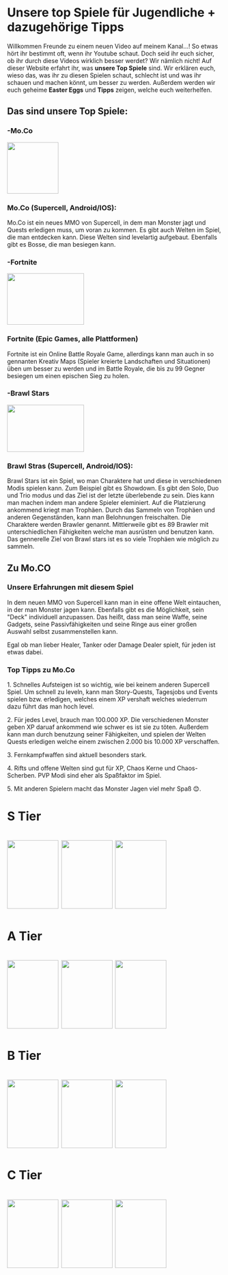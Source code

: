 <h1>Unsere top Spiele für Jugendliche + dazugehörige Tipps</h1>
<p>
Willkommen Freunde zu einem neuen Video auf meinem Kanal...!
So etwas hört ihr bestimmt oft, wenn ihr Youtube schaut. Doch seid ihr euch sicher, ob ihr durch diese Videos wirklich besser werdet? Wir nämlich nicht!
Auf dieser Website erfahrt ihr, was <b>unsere Top Spiele</b> sind. Wir erklären euch, wieso das, was ihr zu diesen Spielen schaut, schlecht ist und was ihr schauen und machen könnt, um besser zu werden. 
Außerdem werden wir euch geheime <b>Easter Eggs</b> und <b>Tipps</b> zeigen, welche euch weiterhelfen. 
</p>
<h2>Das sind unsere Top Spiele:</h2> 
<p>
<h3>-Mo.Co</h3>
 <a href="#zu-moco-"><img src="https://images.mobi.gg/uploads/2025/03/10543/conversions/mo-co-icon-thumb.webp" width="120" height="120"></a> <br>
 <p>
<h3>Mo.Co (Supercell, Android/IOS):</h3>
Mo.Co ist ein neues MMO von Supercell, in dem man Monster jagt und Quests erledigen muss, um voran zu kommen. Es gibt auch Welten im Spiel, die man entdecken kann. Diese Welten sind levelartig aufgebaut. Ebenfalls gibt es Bosse, die man besiegen kann.
 
</p>
<p>
<h3>-Fortnite</h3>
</p>
 <img src="https://th.bing.com/th/id/R.67e9a79760f0970a47ac01dbcbfa27e0?rik=A1hTf%2frvk3oajA&riu=http%3a%2f%2fpurepng.com%2fpublic%2fuploads%2flarge%2fpurepng.com-fortnite-battle-royale-logofortnitefortnite-battle-royalegameslogos-691522709004undi8.png&ehk=A2butZIXKlxBXUIFmS7LOrEw4jRjnX79Xkz4fNLSIqI%3d&risl=&pid=ImgRaw&r=0" width="180 "height="120">
<p>
 <h3>Fortnite (Epic Games, alle Plattformen)</h3>
 Fortnite ist ein Online Battle Royale Game, allerdings kann man auch in so gennanten Kreativ Maps (Spieler kreierte Landschaften und Situationen) üben um besser zu werden und im Battle Royale, die bis zu 99 Gegner besiegen um einen epischen Sieg zu holen.  
</p>
<h3>-Brawl Stars</h3>
</p>
<img src="https://cdn.vox-cdn.com/thumbor/sf1QuSLAx7-KHgBFaJYrr6k2FiM=/0x0:1827x844/3570x2008/filters:focal(768x276:1060x568)/cdn.vox-cdn.com/uploads/chorus_image/image/62703886/article_image_brawlstars_1.0.jpg" width="180" height="110">
<h3>Brawl Stras (Supercell, Android/IOS):</h3>
<p>Brawl Stars ist ein Spiel, wo man Charaktere hat und diese in verschiedenen Modis spielen kann. Zum Beispiel gibt es Showdown. Es gibt den Solo, Duo und Trio modus und das Ziel ist der letzte überlebende zu sein. Dies kann man machen indem man andere Spieler eleminiert. Auf die Platzierung ankommend kriegt man Trophäen. Durch das Sammeln von Trophäen und anderen Gegenständen, kann man Belohnungen freischalten. Die Charaktere werden Brawler genannt. Mittlerweile gibt es 89 Brawler mit unterschiedlichen Fähigkeiten welche man ausrüsten und benutzen kann. Das gennerelle Ziel von Brawl stars ist es so viele Trophäen wie möglich zu sammeln.</p>




 
 <h2 id="zu-moco-">
Zu Mo.CO
 </h2>
 <h3>Unsere Erfahrungen mit diesem Spiel</h3>
 <p>In dem neuen MMO von Supercell kann man in eine offene Welt eintauchen, in der man Monster jagen kann. Ebenfalls gibt es die Möglichkeit, sein "Deck" individuell anzupassen. Das heißt, dass man seine Waffe, seine Gadgets, seine Passivfähigkeiten und seine Ringe aus einer großen Auswahl selbst zusammenstellen kann.</p>
 <p>Egal ob man lieber Healer, Tanker oder Damage Dealer spielt, für jeden ist etwas dabei.</p>
<h3>Top Tipps zu Mo.Co</h3>
 <p>1. Schnelles Aufsteigen ist so wichtig, wie bei keinem anderen Supercell Spiel. Um schnell zu leveln, kann man Story-Quests, Tagesjobs und Events spielen bzw. erledigen, welches einem XP vershaft welches wiederrum dazu führt das man hoch level. </p>
 <p>2. Für jedes Level, brauch man 100.000 XP. Die verschiedenen Monster geben XP daruaf ankommend wie schwer es ist sie zu töten. Außerdem kann man durch benutzung seiner Fähigkeiten, und spielen der Welten Quests erledigen welche einem zwischen 2.000 bis 10.000 XP verschaffen.
 <p>3. Fernkampfwaffen sind aktuell besonders stark.</p>
 <p>4. Rifts und offene Welten sind gut für XP, Chaos Kerne und Chaos-Scherben. PVP Modi sind eher als Spaßfaktor im Spiel.</p>
 <p>5. Mit anderen Spielern macht das Monster Jagen viel mehr Spaß 😊.</p>



 
 <p align="center"><h1> S Tier <h1><p>
  <img src="https://images.mobi.gg/uploads/2025/03/speedshot-moco-gear.webp" width="120 "height="160">
  <img src="https://images.mobi.gg/uploads/2025/03/spinsickle-moco-gear.webp" width="120 "height="160">
  <img src="https://images.mobi.gg/uploads/2025/03/squid-blades-moco-gear.webp" width="120 "height="160">

<p align="center"><h1> A Tier <h1><p>
  <img src="https://images.mobi.gg/uploads/2025/03/wolf-stick-moco-gear.webp" width="120" height="160">
  <img src="https://images.mobi.gg/uploads/2025/03/buzz-kill-moco-gear.webp" width="120" height="160">
  <img src="https://images.mobi.gg/uploads/2025/03/techno-fiest-moco-gear.webp" width="120 "height="160">
<p align="center"><h1> B Tier <h1><p>
  <img src="https://images.mobi.gg/uploads/2025/03/monster-slugger-moco-gear.webp" width="120" height="160">
  <img src="https://images.mobi.gg/uploads/2025/03/toothpick-shield-moco-gear.webp" width="120" height="160">
  <img src="https://images.mobi.gg/uploads/2025/03/cpu-bomb-moco-gear.webp" width="120" height="160"> 
<p align="center"><h1> C Tier <h1><p>
  <img src="https://images.mobi.gg/uploads/2025/03/portable-portal-moco-gear.webp" width="120" height="160">
  <img src="https://images.mobi.gg/uploads/2025/03/medecine-bomb-moco-gear.webp" width="120" height="160">
  <img src="https://images.mobi.gg/uploads/2025/03/staff-of-god-vibes-moco-gear.webp" width="120" height="160">
